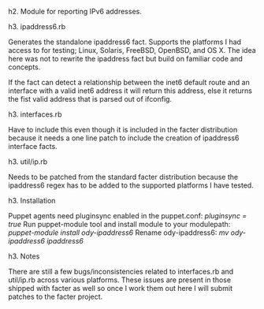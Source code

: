 h2. Module for reporting IPv6 addresses.

h3. ipaddress6.rb

Generates the standalone ipaddress6 fact. Supports the platforms I had access to for testing; Linux, Solaris, FreeBSD, OpenBSD, and OS X.  The idea here was not to rewrite the ipaddress fact but build on familiar code and concepts.

If the fact can detect a relationship between the inet6 default route and an interface with a valid inet6 address it will return this address, else it returns the fist valid address that is parsed out of ifconfig.

h3. interfaces.rb

Have to include this even though it is included in the facter distribution because it needs a one line patch to include the creation of ipaddress6 interface facts.

h3. util/ip.rb

Needs to be patched from the standard facter distribution because the ipaddress6 regex has to be added to the supported platforms I have tested.

h3. Installation

Puppet agents need pluginsync enabled in the puppet.conf: _pluginsync = true_
Run puppet-module tool and install module to your modulepath: _puppet-module install ody-ipaddress6_
Rename ody-ipaddress6: _mv ody-ipaddress6 ipaddress6_

h3. Notes

There are still a few bugs/inconsistencies related to interfaces.rb and util/ip.rb across various platforms.  These issues are present in those shipped with facter as well so once I work them out here I will submit patches to the facter project.
